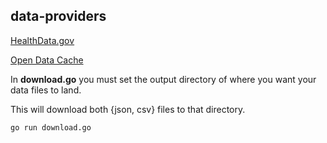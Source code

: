 ## data-providers

[HealthData.gov](https://www.healthdata.gov/)

[Open Data Cache](http://www.opendatacache.com/)

In **download.go** you must set the output directory of where you want your data files to land.

This will download both {json, csv} files to that directory.

```
go run download.go
```
